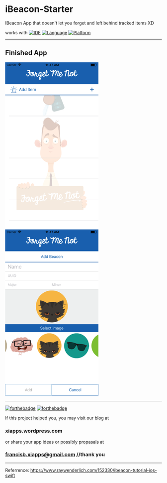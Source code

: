 # iBeacon-Starter
IBeacon App that doesn't let you forget and left behind tracked items XD

works with
[![IDE](https://img.shields.io/badge/Xcode-9-blue.svg)](https://developer.apple.com/xcode/)
[![Language](https://img.shields.io/badge/swift-4-orange.svg)](https://swift.org)
[![Platform](https://img.shields.io/badge/platform-iOS%2011-green.svg)](https://developer.apple.com/ios/)

------

## Finished App

<img src="https://github.com/Yuweh/iBeacon-Starter/blob/master/Simulator%20Screen%20Shot%20-%20iPhone%208%20-%202018-05-23%20at%2011.47.54.png" width="300"> <img src="https://github.com/Yuweh/iBeacon-Starter/blob/master/Simulator%20Screen%20Shot%20-%20iPhone%208%20-%202018-05-23%20at%2011.47.42.png" width="300">  

------

[![forthebadge](http://forthebadge.com/images/badges/made-with-swift.svg)](http://forthebadge.com) [![forthebadge](http://forthebadge.com/images/badges/built-with-love.svg)](http://forthebadge.com)

If this project helped you, you may visit our blog at

### xiapps.wordpress.com 

or share your app ideas or possibly propasals at 

### francisb.xiapps@gmail.com //thank you



-----

Referrence: https://www.raywenderlich.com/152330/ibeacon-tutorial-ios-swift
